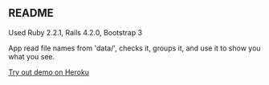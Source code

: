 ## README

Used Ruby 2.2.1, Rails 4.2.0, Bootstrap 3

App read file names from 'data/', checks it, groups it, and use it to show you what you see.

[Try out demo on Heroku](https://safe-wave-8827.herokuapp.com/)
